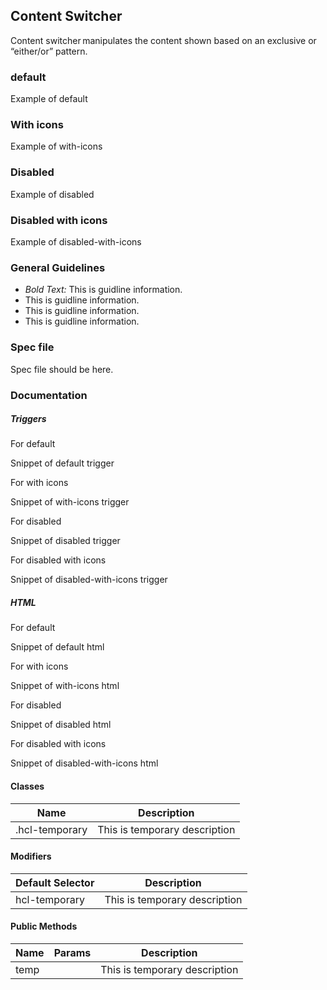 ## Content Switcher

Content switcher manipulates the content shown based on an exclusive or “either/or” pattern. 

### default

Example of default

### With icons

Example of with-icons

### Disabled

Example of disabled

### Disabled with icons

Example of disabled-with-icons

### General Guidelines

- _Bold Text:_ This is guidline information.
- This is guidline information.
- This is guidline information.
- This is guidline information.

### Spec file

Spec file should be here.

### Documentation

##### Triggers

For default

Snippet of default trigger

For with icons

Snippet of with-icons trigger

For disabled

Snippet of disabled trigger

For disabled with icons

Snippet of disabled-with-icons trigger

##### HTML

For default

Snippet of default html

For with icons

Snippet of with-icons html

For disabled

Snippet of disabled html

For disabled with icons

Snippet of disabled-with-icons html

#### Classes

| Name           | Description                   |
| -------------- | ----------------------------- |
| .hcl-temporary | This is temporary description |

#### Modifiers

| Default Selector | Description                   |
| ---------------- | ----------------------------- |
| hcl-temporary    | This is temporary description |

#### Public Methods

| Name | Params | Description                   |
| ---- | ------ | ----------------------------- |
| temp |        | This is temporary description |
